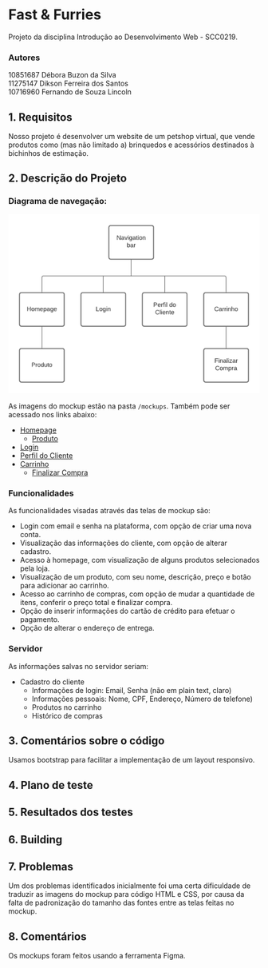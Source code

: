 # Fast & Furries
Projeto da disciplina Introdução ao Desenvolvimento Web - SCC0219.

### Autores
10851687	Débora Buzon da Silva <br>
11275147	Dikson Ferreira dos Santos <br>
10716960	Fernando de Souza Lincoln <br>

## 1. Requisitos

Nosso projeto é desenvolver um website de um petshop virtual, que vende produtos como (mas não limitado a) brinquedos e acessórios destinados à bichinhos de estimação.

## 2. Descrição do Projeto

### Diagrama de navegação:

<img src="https://github.com/dbuzon/ProjetoWeb/blob/master/mockups/navigationDiagram.png" width=600px>

As imagens do mockup estão na pasta `/mockups`. 
Também pode ser acessado nos links abaixo:
- [Homepage](/mockups/Homepage.png)
  - [Produto](/mockups/Produto.png)
- [Login](/mockups/Login.png)
- [Perfil do Cliente](/mockups/PerfildoCliente.png)
- [Carrinho](/mockups/carrinho.png)
  - [Finalizar Compra](/mockups/FinalizarCompra.png)

### Funcionalidades

As funcionalidades visadas através das telas de mockup são:

- Login com email e senha na plataforma, com opção de criar uma nova conta.
- Visualização das informações do cliente, com opção de alterar cadastro.
- Acesso à homepage, com visualização de alguns produtos selecionados pela loja.
- Visualização de um produto, com seu nome, descrição, preço e botão para adicionar ao carrinho.
- Acesso ao carrinho de compras, com opção de mudar a quantidade de itens, conferir o preço total e finalizar compra.
- Opção de inserir informações do cartão de crédito para efetuar o pagamento.
- Opção de alterar o endereço de entrega.

### Servidor

As informações salvas no servidor seriam:

- Cadastro do cliente
  - Informações de login: Email, Senha (não em plain text, claro)
  - Informações pessoais: Nome, CPF, Endereço, Número de telefone)
  - Produtos no carrinho
  - Histórico de compras
 

## 3. Comentários sobre o código

Usamos bootstrap para facilitar a implementação de um layout responsivo.

## 4. Plano de teste

## 5. Resultados dos testes

## 6. Building

## 7. Problemas

Um dos problemas identificados inicialmente foi uma certa dificuldade de traduzir as imagens do mockup para código HTML e CSS, por causa da falta de padronização do tamanho das fontes entre as telas feitas no mockup.

## 8. Comentários

Os mockups foram feitos usando a ferramenta Figma.
